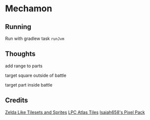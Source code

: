 # Mechamon

## Running

Run with gradlew task `runJvm`


## Thoughts

add range to parts

target square outside of battle

target part inside battle


## Credits

[Zelda Like Tilesets and Sprites](https://opengameart.org/content/zelda-like-tilesets-and-sprites)
[LPC Atlas Tiles](https://opengameart.org/content/lpc-tile-atlas)
[Isaiah658's Pixel Pack](https://opengameart.org/content/isaiah658s-pixel-pack-2)